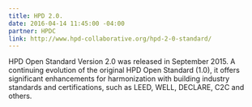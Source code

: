 ```yaml
---
title: HPD 2.0.
date: 2016-04-14 11:45:00 -04:00
partner: HPDC
link: http://www.hpd-collaborative.org/hpd-2-0-standard/
---
```


HPD Open Standard Version 2.0 was released in September 2015.  A continuing evolution of the original HPD Open Standard (1.0), it offers significant enhancements for harmonization with building industry standards and certifications, such as LEED, WELL, DECLARE, C2C and others.